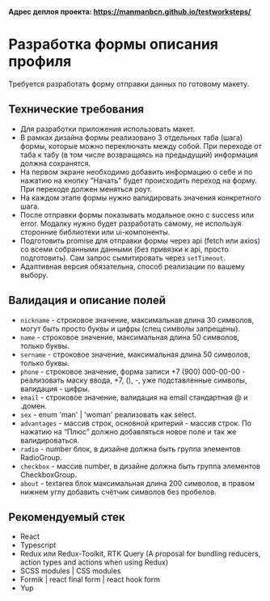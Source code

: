 **Адрес деплоя проекта: <https://manmanbcn.github.io/testworksteps/>**

# Разработка формы описания профиля

Требуется разработать форму отправки данных по готовому макету.

## Технические требования

- Для разработки приложения использовать макет.
- В рамках дизайна формы реализовано 3 отдельных таба (шага) формы, которые можно переключать между собой. При переходе от таба к табу (в том числе возвращаясь на предыдущий) информация должна сохранятся.
- На первом экране необходимо добавить информацию о себе и по нажатию на кнопку "Начать" будет происходить переход на форму. При переходе должен меняться роут.
- На каждом этапе формы нужно валидировать значения конкретного шага.
- После отправки формы показывать модальное окно с success или error. Модалку нужно будет разработать самому, не используя сторонние библиотеки или ui-компоненты.
- Подготовить promise для отправки формы через api (fetch или axios) со всеми собранными данными (без привязки к api, просто подготовить). Сам запрос сымитировать через `setTimeout`.
- Адаптивная версия обязательна, способ реализации по вашему выбору.

## Валидация и описание полей

- `nickname` - строковое значение, максимальная длина 30 символов, могут быть просто буквы и цифры (спец символы запрещены).
- `name` - строковое значение, максимальная длина 50 символов, только буквы.
- `sername` - строковое значение, максимальная длина 50 символов, только буквы.
- `phone` - строковое значение, форма записи +7 (900) 000-00-00 - реализовать маску ввода, +7, (), -, уже подставленные символы, валидация - цифры.
- `email` - строковое значение, валидация на email стандартная @ и .домен.
- `sex` - enum 'man' | 'woman' реализовать как select.
- `advantages` - массив строк, основной критерий - массив строк. По нажатию на “Плюс” должно добавляться новое поле и так же валидироваться.
- `radio` - number блок, в дизайне должна быть группа элементов RadioGroup.
- `checkbox` - массив number, в дизайне должна быть группа элементов CheckboxGroup.
- `about` - textarea блок максимальная длина 200 символов, в правом нижнем углу добавить счётчик символов без пробелов.

## Рекомендуемый стек

- React
- Typescript
- Redux или Redux-Toolkit, RTK Query (A proposal for bundling reducers, action types and actions when using Redux)
- SCSS modules | CSS modules
- Formik | react final form | react hook form
- Yup
